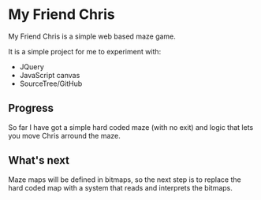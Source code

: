 # My Friend Chris
My Friend Chris is a simple web based maze game.

It is a simple project for me to experiment with: 
 * JQuery
 * JavaScript canvas
 * SourceTree/GitHub

## Progress
So far I have got a simple hard coded maze (with no exit) and logic that lets you move Chris arround the maze.

## What's next
Maze maps will be defined in bitmaps, so the next step is to replace the hard coded map with a system that reads and interprets the bitmaps.
